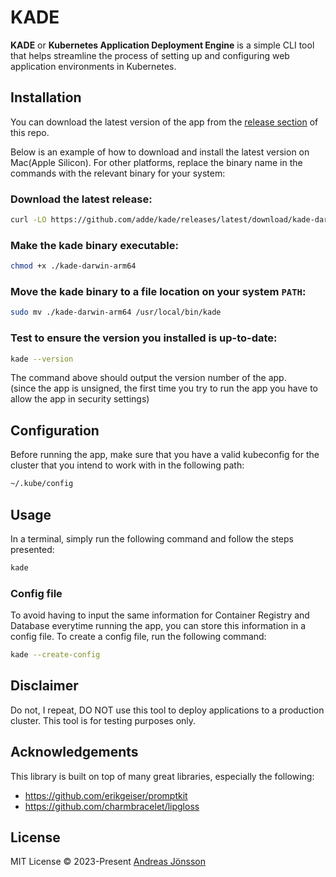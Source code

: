 # KADE

__KADE__ or __Kubernetes Application Deployment Engine__ is a simple CLI tool that helps streamline the process of setting up and configuring web application environments in Kubernetes.

## Installation

You can download the latest version of the app from the [release section](https://github.com/adde/kade/releases/latest) of this repo.

Below is an example of how to download and install the latest version on Mac(Apple Silicon). For other platforms, replace the binary name in the commands with the relevant binary for your system:

### Download the latest release:

```sh
curl -LO https://github.com/adde/kade/releases/latest/download/kade-darwin-arm64
```

### Make the kade binary executable:

```sh
chmod +x ./kade-darwin-arm64
```

### Move the kade binary to a file location on your system `PATH`:

```sh
sudo mv ./kade-darwin-arm64 /usr/local/bin/kade
```

### Test to ensure the version you installed is up-to-date:

```sh
kade --version
```
The command above should output the version number of the app.    
(since the app is unsigned, the first time you try to run the app you have to allow the app in security settings)

## Configuration

Before running the app, make sure that you have a valid kubeconfig for the cluster that you intend to work with in the following path:

```sh
~/.kube/config
```

## Usage

In a terminal, simply run the following command and follow the steps presented:

```sh
kade
```

### Config file

To avoid having to input the same information for Container Registry and Database everytime running the app, you can store this information in a config file. To create a config file, run the following command:

```sh
kade --create-config
```

## Disclaimer

Do not, I repeat, DO NOT use this tool to deploy applications to a production cluster. This tool is for testing purposes only.

## Acknowledgements

This library is built on top of many great libraries, especially the following:

* https://github.com/erikgeiser/promptkit
* https://github.com/charmbracelet/lipgloss

## License

MIT License © 2023-Present [Andreas Jönsson](https://github.com/adde)
